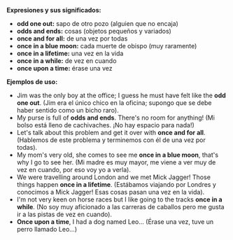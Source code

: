 

**Expresiones y sus significados:**

*   **odd one out:** sapo de otro pozo (alguien que no encaja)
*   **odds and ends:** cosas (objetos pequeños y variados)
*   **once and for all:** de una vez por todas
*   **once in a blue moon:** cada muerte de obispo (muy raramente)
*   **once in a lifetime:** una vez en la vida
*   **once in a while:** de vez en cuando
*   **once upon a time:** érase una vez

**Ejemplos de uso:**

*   Jim was the only boy at the office; I guess he must have felt like the **odd one out**. (Jim era el único chico en la oficina; supongo que se debe haber sentido como un bicho raro).
*   My purse is full of **odds and ends**. There's no room for anything! (Mi bolso está lleno de cachivaches. ¡No hay espacio para nada!)
*   Let's talk about this problem and get it over with **once and for all**. (Hablemos de este problema y terminemos con él de una vez por todas).
*   My mom's very old, she comes to see me **once in a blue moon**, that's why I go to see her. (Mi madre es muy mayor, me viene a ver muy de vez en cuando, por eso voy yo a verla).
*   We were travelling around London and we met Mick Jagger! Those things happen **once in a lifetime**. (Estábamos viajando por Londres y conocimos a Mick Jagger! Esas cosas pasan una vez en la vida).
*   I'm not very keen on horse races but I like going to the tracks **once in a while**. (No soy muy aficionado a las carreras de caballos pero me gusta ir a las pistas de vez en cuando).
*   **Once upon a time**, I had a dog named Leo... (Érase una vez, tuve un perro llamado Leo...)

